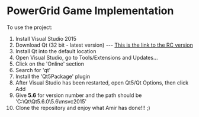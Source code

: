 # PowerGrid Game Implementation

To use the project:

1. Install Visual Studio 2015
2. Download Qt (32 bit - latest version) --- [This is the link to the RC version](http://download.qt.io/development_releases/qt/5.6/5.6.0-rc/qt-opensource-windows-x86-msvc2015-5.6.0-rc.exe)
3. Install Qt into the default location
4. Open Visual Studio, go to Tools/Extensions and Updates...
5. Click on the 'Online' section
6. Search for 'qt'
7. Install the 'Qt5Package' plugin
8. After Visual Studio has been restarted, open Qt5/Qt Options, then click Add
9. Give **5.6** for version number and the path should be 'C:\Qt\Qt5.6.0\5.6\msvc2015'
10. Clone the repository and enjoy what Amir has done!!! ;)